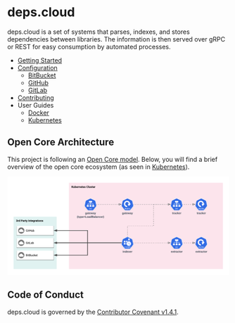 # deps.cloud

deps.cloud is a set of systems that parses, indexes, and stores dependencies between libraries.
The information is then served over gRPC or REST for easy consumption by automated processes.

* [Getting Started](getting_started/README.md)
* [Configuration](configuration/README.md)
  * [BitBucket](configuration/bitbucket.md)
  * [GitHub](configuration/github.md)
  * [GitLab](configuration/gitlab.md)
* [Contributing](contributing/README.md)
* User Guides
  * [Docker](getting_started/README.md)
  * [Kubernetes](user_guides/kubernetes.md)


## Open Core Architecture

This project is following an [Open Core model](https://en.wikipedia.org/wiki/Open-core_model).
Below, you will find a brief overview of the open core ecosystem (as seen in [Kubernetes](https://kubernetes.io)).

![Open Core Architecture](open-core-architecture.png)

## Code of Conduct

deps.cloud is governed by the [Contributor Covenant v1.4.1](CODE_OF_CONDUCT.md).
